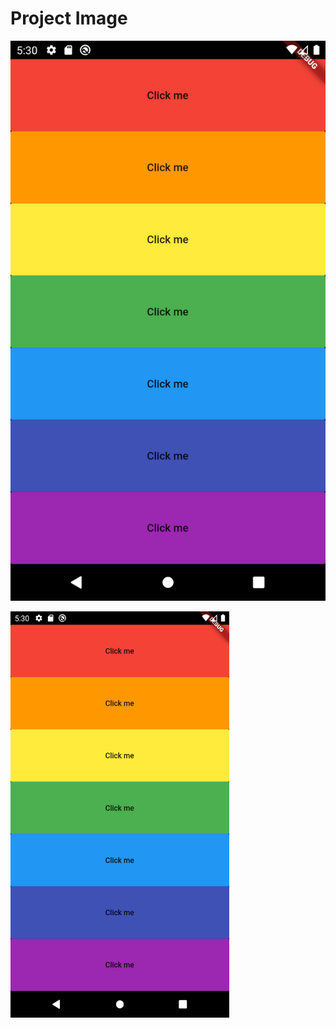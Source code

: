# Project Image

![](https://github.com/frankmaayn/flutter_projects/blob/main/project_images/xylophone.png)

<img src="https://github.com/frankmaayn/flutter_projects/blob/main/project_images/xylophone.png" width="350" height="650">

